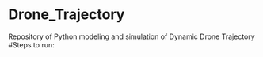 # Drone_Trajectory
Repository of Python modeling and simulation of Dynamic Drone Trajectory
#Steps to run:
